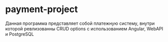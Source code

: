 # payment-project
Данная программа представляет собой платежную систему, внутри которой ревлизованны CRUD options с иcпользованием Angular, WebAPI и PostgreSQL
